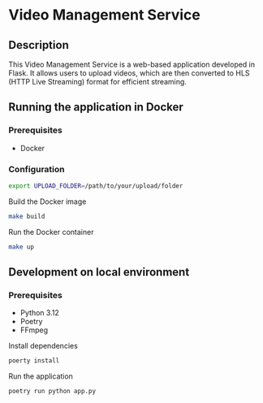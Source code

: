 # Video Management Service

## Description

This Video Management Service is a web-based application developed in Flask. It allows users to upload videos, which are then converted to HLS (HTTP Live Streaming) format for efficient streaming.

## Running the application in Docker

### Prerequisites

- Docker

### Configuration

```bash
export UPLOAD_FOLDER=/path/to/your/upload/folder
```

Build the Docker image

```bash
make build
```

Run the Docker container

```bash
make up
```

## Development on local environment

### Prerequisites

- Python 3.12
- Poetry
- FFmpeg

Install dependencies

```bash
poerty install
```

Run the application

```bash
poetry run python app.py
```
